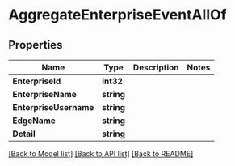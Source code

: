 # AggregateEnterpriseEventAllOf

## Properties

Name | Type | Description | Notes
------------ | ------------- | ------------- | -------------
**EnterpriseId** | **int32** |  | 
**EnterpriseName** | **string** |  | 
**EnterpriseUsername** | **string** |  | 
**EdgeName** | **string** |  | 
**Detail** | **string** |  | 

[[Back to Model list]](../README.md#documentation-for-models) [[Back to API list]](../README.md#documentation-for-api-endpoints) [[Back to README]](../README.md)


